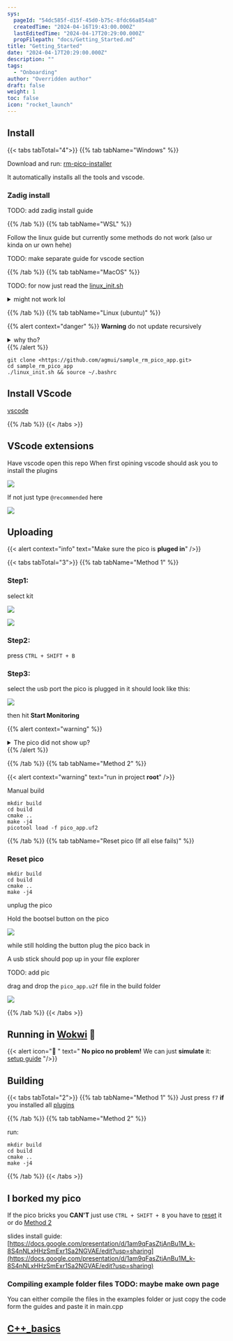 ```yaml
---
sys:
  pageId: "54dc585f-d15f-45d0-b75c-8fdc66a854a8"
  createdTime: "2024-04-16T19:43:00.000Z"
  lastEditedTime: "2024-04-17T20:29:00.000Z"
  propFilepath: "docs/Getting_Started.md"
title: "Getting_Started"
date: "2024-04-17T20:29:00.000Z"
description: ""
tags:
  - "Onboarding"
author: "Overridden author"
draft: false
weight: 1
toc: false
icon: "rocket_launch"
---
```


## Install

{{< tabs tabTotal="4">}}
{{% tab tabName="Windows" %}}

Download and run: [rm-pico-installer](https://github.com/agmui/sample_rm_pico_app/blob/main/windows_install.exe)

It automatically installs all the tools and vscode.

### Zadig install

TODO: add zadig install guide

{{% /tab %}}
{{% tab tabName="WSL" %}}

Follow the linux guide but currently some methods do not work (also ur kinda on ur own hehe)

TODO: make separate guide for vscode section

{{% /tab %}}
{{% tab tabName="MacOS" %}}

TODO: for now just read the [linux_init.sh](https://github.com/agmui/sample_rm_pico_app/blob/main/linux_init.sh)

<details>
<summary>might not work lol</summary>

`brew install libusb pkg-config`

Next install: [vscode](https://code.visualstudio.com/Download)

</details>

{{% /tab %}}
{{% tab tabName="Linux (ubuntu)" %}}

{{% alert context="danger" %}}
**Warning** do not update recursively
<details>
<summary>why tho?</summary>
There are some submodules that may go on for a while (like tinyusb) and I highly
recommend you don't need to get them.
If you want to see what submodules I update just look in `linux_init.sh`
</details>
{{% /alert %}}

```shell
git clone <https://github.com/agmui/sample_rm_pico_app.git>
cd sample_rm_pico_app
./linux_init.sh && source ~/.bashrc

```

## Install VScode

[vscode](https://code.visualstudio.com/Download)

{{% /tab %}}
{{< /tabs >}}

## VScode extensions

Have vscode open this repo
When first opining vscode should ask you to install the plugins

![](https://prod-files-secure.s3.us-west-2.amazonaws.com/d518164a-d88e-44d1-a4ee-3adb3bd8bce0/89bd30f0-1825-4e77-867b-0a41ce370880/install_plugins.png?X-Amz-Algorithm=AWS4-HMAC-SHA256&X-Amz-Content-Sha256=UNSIGNED-PAYLOAD&X-Amz-Credential=AKIAT73L2G45HZZMZUHI%2F20240525%2Fus-west-2%2Fs3%2Faws4_request&X-Amz-Date=20240525T021953Z&X-Amz-Expires=3600&X-Amz-Signature=1bc65ca00b5db3b6635b0940bb4bf8cb99e96f8c57bc47e341c8633eab7bbf94&X-Amz-SignedHeaders=host&x-id=GetObject)

If not just type `@recommended` here  

![](https://prod-files-secure.s3.us-west-2.amazonaws.com/d518164a-d88e-44d1-a4ee-3adb3bd8bce0/61e661e9-5d85-4dfc-be0d-8d2097a5e793/recommended.png?X-Amz-Algorithm=AWS4-HMAC-SHA256&X-Amz-Content-Sha256=UNSIGNED-PAYLOAD&X-Amz-Credential=AKIAT73L2G45HZZMZUHI%2F20240525%2Fus-west-2%2Fs3%2Faws4_request&X-Amz-Date=20240525T021953Z&X-Amz-Expires=3600&X-Amz-Signature=b4b2a2ea70873cc3f6d60f090d303b6151b295b3fc8617c83db2f7a291d75b63&X-Amz-SignedHeaders=host&x-id=GetObject)

## Uploading

{{< alert context="info" text="Make sure the pico is **pluged in**" />}}

{{< tabs tabTotal="3">}}
{{% tab tabName="Method 1" %}}

### Step1:

select kit

![](https://prod-files-secure.s3.us-west-2.amazonaws.com/d518164a-d88e-44d1-a4ee-3adb3bd8bce0/bdef0d54-6332-4187-b52a-eb4e69908fc0/noKitBtn.png?X-Amz-Algorithm=AWS4-HMAC-SHA256&X-Amz-Content-Sha256=UNSIGNED-PAYLOAD&X-Amz-Credential=AKIAT73L2G45HZZMZUHI%2F20240525%2Fus-west-2%2Fs3%2Faws4_request&X-Amz-Date=20240525T021953Z&X-Amz-Expires=3600&X-Amz-Signature=66a05de67d72551c7b24621d8fe763033adcc1984cbbe1619d4ce5b3db5418dd&X-Amz-SignedHeaders=host&x-id=GetObject)

![](https://prod-files-secure.s3.us-west-2.amazonaws.com/d518164a-d88e-44d1-a4ee-3adb3bd8bce0/15135698-6e60-4452-8ede-576d687a564a/armKit.png?X-Amz-Algorithm=AWS4-HMAC-SHA256&X-Amz-Content-Sha256=UNSIGNED-PAYLOAD&X-Amz-Credential=AKIAT73L2G45HZZMZUHI%2F20240525%2Fus-west-2%2Fs3%2Faws4_request&X-Amz-Date=20240525T021953Z&X-Amz-Expires=3600&X-Amz-Signature=f3d8822c62052855ee9c47514d2a9078ababe9509bf26d9148647787c9cbfdb6&X-Amz-SignedHeaders=host&x-id=GetObject)

### Step2:

press `CTRL + SHIFT + B`

### Step3:

select the usb port the pico is plugged in it should look like this:

![](https://prod-files-secure.s3.us-west-2.amazonaws.com/d518164a-d88e-44d1-a4ee-3adb3bd8bce0/f03f4774-05d4-4393-b6a0-d5efb6d315ab/serial_monitor.png?X-Amz-Algorithm=AWS4-HMAC-SHA256&X-Amz-Content-Sha256=UNSIGNED-PAYLOAD&X-Amz-Credential=AKIAT73L2G45HZZMZUHI%2F20240525%2Fus-west-2%2Fs3%2Faws4_request&X-Amz-Date=20240525T021953Z&X-Amz-Expires=3600&X-Amz-Signature=b4b51f957201cc6bc4b91d22ac910d925db06726baad8907e362dc1fc35985b8&X-Amz-SignedHeaders=host&x-id=GetObject)

then hit **Start Monitoring**

{{% alert context="warning" %}}
<details>
<summary>The pico did not show up?</summary>

- is the pico plugged in!?

	plugin then re press `CTRL + SHIFT + B`
- **(Windows users)** did you install the [Zidag drivers](https://www.notion.so/Getting_Started-54dc585fd15f45d0b75c8fdc66a854a8#zadig-install)
</details>
{{% /alert %}}

{{% /tab %}}
{{% tab tabName="Method 2" %}}

{{< alert context="warning" text="run in project **root**" />}}

Manual build

```shell
mkdir build
cd build
cmake ..
make -j4
picotool load -f pico_app.uf2

```

{{% /tab %}}
{{% tab tabName="Reset pico (If all else fails)" %}}

### Reset pico

```shell
mkdir build
cd build
cmake ..
make -j4

```

unplug the pico

Hold the bootsel button on the pico

![](https://prod-files-secure.s3.us-west-2.amazonaws.com/d518164a-d88e-44d1-a4ee-3adb3bd8bce0/9e1f170b-d0ce-4bcf-978e-bb25bf1d630b/bootsel.png?X-Amz-Algorithm=AWS4-HMAC-SHA256&X-Amz-Content-Sha256=UNSIGNED-PAYLOAD&X-Amz-Credential=AKIAT73L2G45HZZMZUHI%2F20240525%2Fus-west-2%2Fs3%2Faws4_request&X-Amz-Date=20240525T021953Z&X-Amz-Expires=3600&X-Amz-Signature=25c4ff57efbf2b16d35329537367aa4043804282f3428a5bc8591d5eda3c02a8&X-Amz-SignedHeaders=host&x-id=GetObject)

while still holding the button plug the pico back in

A usb stick should pop up in your file explorer

TODO: add pic

drag and drop the `pico_app.u2f` file in the build folder

![](https://prod-files-secure.s3.us-west-2.amazonaws.com/d518164a-d88e-44d1-a4ee-3adb3bd8bce0/18bd49a6-0102-44ae-9f59-0bb08248a312/copy_uf2_over.png?X-Amz-Algorithm=AWS4-HMAC-SHA256&X-Amz-Content-Sha256=UNSIGNED-PAYLOAD&X-Amz-Credential=AKIAT73L2G45HZZMZUHI%2F20240525%2Fus-west-2%2Fs3%2Faws4_request&X-Amz-Date=20240525T021953Z&X-Amz-Expires=3600&X-Amz-Signature=2767421768f9288c7335564bd1625e6d72d67904539fe6fa5583a697830c3c5c&X-Amz-SignedHeaders=host&x-id=GetObject)

{{% /tab %}}
{{< /tabs >}}

## Running in [Wokwi](https://wokwi.com/) 👀

{{< alert icon="🤯 " text=" **No pico no problem!** We can just **simulate** it: [setup guide](https://www.notion.so/Wokwi/Set_up.md) "/>}}

## Building

{{< tabs tabTotal="2">}}
{{% tab tabName="Method 1" %}}
Just press `f7` **if** you installed all [plugins](https://www.notion.so/Getting_Started-54dc585fd15f45d0b75c8fdc66a854a8#vscode-extensions)

{{% /tab %}}
{{% tab tabName="Method 2" %}}

run:

```shell
mkdir build
cd build
cmake ..
make -j4
```

{{% /tab %}}
{{< /tabs >}}

## I borked my pico

If the pico bricks you **CAN'T** just use `CTRL + SHIFT + B` you have to [reset](https://www.notion.so/Getting_Started-54dc585fd15f45d0b75c8fdc66a854a8#uploading) it or do [Method 2](https://www.notion.so/Getting_Started-54dc585fd15f45d0b75c8fdc66a854a8#uploading)

slides install guide: [https://docs.google.com/presentation/d/1am9qFasZtjAnBu1M_k-8S4nNLxHHzSmExr1Sa2NGVAE/edit?usp=sharing](https://docs.google.com/presentation/d/1am9qFasZtjAnBu1M_k-8S4nNLxHHzSmExr1Sa2NGVAE/edit?usp=sharing)

### Compiling example folder files TODO: maybe make own page

You can either compile the files in the examples folder or just copy the code form the guides and paste it in main.cpp

## [C++_basics](https://www.notion.so/9021d9b4e87a45a5bb017030d4b6fbef)  
